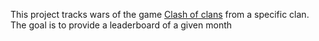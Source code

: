 This project tracks wars of the game [Clash of clans](https://supercell.com/en/games/clashofclans/) from a specific clan.
The goal is to provide a leaderboard of a given month
